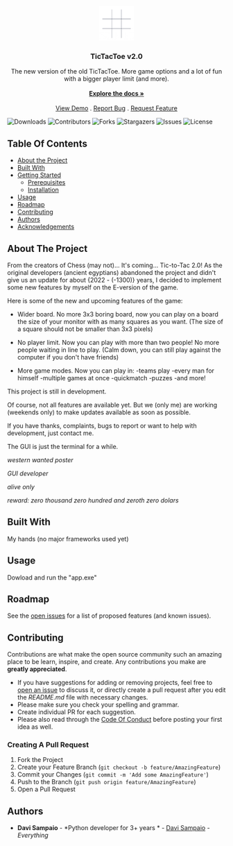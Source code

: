 <br/>
<p align="center">
  <a href="https://github.com/Davi-S/tic_tac_toe.py-2.0">
    <img src="https://raw.githubusercontent.com/SarvarKh/Tic-Tac-Toe-with_Ruby/master/tic1.gif?raw=true" alt="Logo" width="80" height="80">
  </a>

  <h3 align="center">TicTacToe v2.0</h3>

  <p align="center">
    The new version of the old TicTacToe. More game options and a lot of fun with a bigger player limit (and more).
    <br/>
    <br/>
    <a href="https://github.com/Davi-S/tic_tac_toe.py-2.0"><strong>Explore the docs »</strong></a>
    <br/>
    <br/>
    <a href="https://github.com/Davi-S/tic_tac_toe.py-2.0">View Demo</a>
    .
    <a href="https://github.com/Davi-S/tic_tac_toe.py-2.0/issues">Report Bug</a>
    .
    <a href="https://github.com/Davi-S/tic_tac_toe.py-2.0/issues">Request Feature</a>
  </p>
</p>

![Downloads](https://img.shields.io/github/downloads/Davi-S/tic_tac_toe.py-2.0/total) ![Contributors](https://img.shields.io/github/contributors/Davi-S/tic_tac_toe.py-2.0?color=dark-green) ![Forks](https://img.shields.io/github/forks/Davi-S/tic_tac_toe.py-2.0?style=social) ![Stargazers](https://img.shields.io/github/stars/Davi-S/tic_tac_toe.py-2.0?style=social) ![Issues](https://img.shields.io/github/issues/Davi-S/tic_tac_toe.py-2.0) ![License](https://img.shields.io/github/license/Davi-S/tic_tac_toe.py-2.0) 

## Table Of Contents

* [About the Project](#about-the-project)
* [Built With](#built-with)
* [Getting Started](#getting-started)
  * [Prerequisites](#prerequisites)
  * [Installation](#installation)
* [Usage](#usage)
* [Roadmap](#roadmap)
* [Contributing](#contributing)
* [Authors](#authors)
* [Acknowledgements](#acknowledgements)

## About The Project

From the creators of Chess (may not)... It's coming... Tic-to-Tac 2.0!
As the original developers (ancient egyptians) abandoned the project and didn't give us an update for about {2022 - (-1300)} years, I decided to implement some new features by myself on the E-version of the game.

Here is some of the new and upcoming features of the game:
* Wider board.
No more 3x3 boring board, now you can play on a board the size of your monitor with as many squares as you want.
(The size of a square should not be smaller than 3x3 pixels)

* No player limit.
Now you can play with more than two people! No more people waiting in line to play.
(Calm down, you can still play against the computer if you don't have friends)

* More game modes.
Now you can play in:
-teams play
-every man for himself
-multiple games at once
-quickmatch
-puzzes
-and more!

This project is still in development.

Of course, not all features are available yet. But we (only me) are working (weekends only) to make updates available as soon as possible.

If you have thanks, complaints, bugs to report or want to help with development, just contact me.

The GUI is just the terminal for a while.

*western wanted poster*

*GUI developer*

*alive only*

*reward: zero thousand zero hundred and zeroth zero dolars*

## Built With

My hands (no major frameworks used yet)

## Usage

Dowload and run the "app.exe"

## Roadmap

See the [open issues](https://github.com/Davi-S/tic_tac_toe.py-2.0/issues) for a list of proposed features (and known issues).

## Contributing

Contributions are what make the open source community such an amazing place to be learn, inspire, and create. Any contributions you make are **greatly appreciated**.
* If you have suggestions for adding or removing projects, feel free to [open an issue](https://github.com/Davi-S/tic_tac_toe.py-2.0/issues/new) to discuss it, or directly create a pull request after you edit the *README.md* file with necessary changes.
* Please make sure you check your spelling and grammar.
* Create individual PR for each suggestion.
* Please also read through the [Code Of Conduct](https://github.com/Davi-S/tic_tac_toe.py-2.0/blob/main/CODE_OF_CONDUCT.md) before posting your first idea as well.

### Creating A Pull Request

1. Fork the Project
2. Create your Feature Branch (`git checkout -b feature/AmazingFeature`)
3. Commit your Changes (`git commit -m 'Add some AmazingFeature'`)
4. Push to the Branch (`git push origin feature/AmazingFeature`)
5. Open a Pull Request

## Authors

* **Davi Sampaio** - *Python developer for 3+ years * - [Davi Sampaio](https://github.com/Davi-S/) - *Everything*

